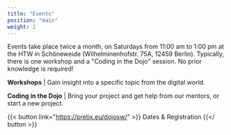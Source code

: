 ```yaml
---
title: "Events"
position: "main"
weight: 2
---
```


Events take place twice a month, on Saturdays from 11:00 am to 1:00 pm at the HTW in Schöneweide (Wilhelminenhofstr. 75A, 12459 Berlin). Typically, there is one workshop and a "Coding in the Dojo" session. No prior knowledge is required!

**Workshops** | Gain insight into a specific topic from the digital world.

**Coding in the Dojo** | Bring your project and get help from our mentors, or start a new project.

{{< button link="https://pretix.eu/dojosw/" >}}
Dates & Registration
{{</ button >}}
